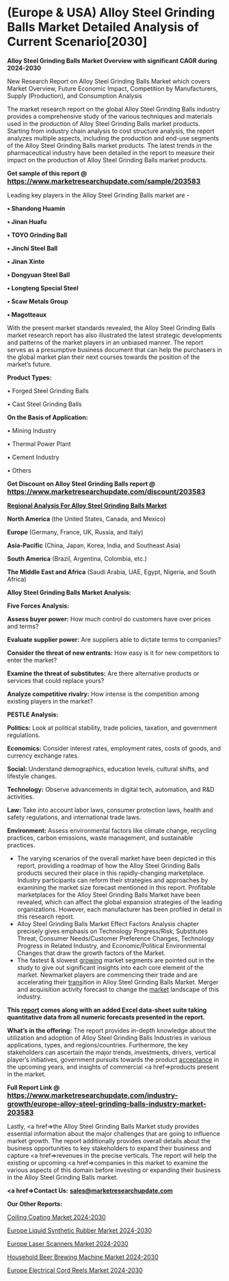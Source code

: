 # (Europe & USA) Alloy Steel Grinding Balls Market Detailed Analysis of Current Scenario[2030]

<strong>Alloy Steel Grinding Balls Market Overview with significant CAGR during 2024-2030</strong>

New Research Report on Alloy Steel Grinding Balls Market which covers Market Overview, Future Economic Impact, Competition by Manufacturers, Supply (Production), and Consumption Analysis

The market research report on the global Alloy Steel Grinding Balls industry provides a comprehensive study of the various techniques and materials used in the production of Alloy Steel Grinding Balls market products. Starting from industry chain analysis to cost structure analysis, the report analyzes multiple aspects, including the production and end-use segments of the Alloy Steel Grinding Balls market products. The latest trends in the pharmaceutical industry have been detailed in the report to measure their impact on the production of Alloy Steel Grinding Balls market products.

<strong>Get sample of this report @ <a href=https://www.marketresearchupdate.com/sample/203583><font size=3 color=#0000ff>https://www.marketresearchupdate.com/sample/203583</font></a></strong>

Leading key players in the Alloy Steel Grinding Balls market are -

<strong>• Shandong Huamin

• Jinan Huafu

• TOYO Grinding Ball

• Jinchi Steel Ball

• Jinan Xinte

• Dongyuan Steel Ball

• Longteng Special Steel

• Scaw Metals Group

• Magotteaux</strong>

With the present market standards revealed, the Alloy Steel Grinding Balls market research report has also illustrated the latest strategic developments and patterns of the market players in an unbiased manner. The report serves as a presumptive business document that can help the purchasers in the global market plan their next courses towards the position of the market’s future.

<strong>Product Types:</strong>

• Forged Steel Grinding Balls

• Cast Steel Grinding Balls

<strong>On the Basis of Application:</strong>

• Mining Industry

• Thermal Power Plant

• Cement Industry

• Others

<strong>Get Discount on Alloy Steel Grinding Balls report @ <a href=https://www.marketresearchupdate.com/discount/203583><font size=3 color=#0000ff>https://www.marketresearchupdate.com/discount/203583</font></a></strong>

<strong><u><b>Regional Analysis For Alloy Steel Grinding Balls Market</b></u></strong>

<strong><b>North America</b></strong> (the United States, Canada, and Mexico)

<strong><b>Europe </b></strong>(Germany, France, UK, Russia, and Italy)

<strong><b>Asia-Pacific</b></strong> (China, Japan, Korea, India, and Southeast Asia)

<strong><b>South America</b></strong> (Brazil, Argentina, Colombia, etc.)

<strong><b>The Middle East and Africa</b></strong> (Saudi Arabia, UAE, Egypt, Nigeria, and South Africa)

<strong>Alloy Steel Grinding Balls Market Analysis:</strong>

<strong>Five Forces Analysis:</strong>

<strong>Assess buyer power:</strong> How much control do customers have over prices and terms?

<strong>Evaluate supplier power:</strong> Are suppliers able to dictate terms to companies?

<strong>Consider the threat of new entrants:</strong> How easy is it for new competitors to enter the market?

<strong>Examine the threat of substitutes:</strong> Are there alternative products or services that could replace yours?

<strong>Analyze competitive rivalry:</strong> How intense is the competition among existing players in the market?

<strong>PESTLE Analysis:</strong>

<strong>Politics:</strong> Look at political stability, trade policies, taxation, and government regulations.

<strong>Economics:</strong> Consider interest rates, employment rates, costs of goods, and currency exchange rates.

<strong>Social:</strong> Understand demographics, education levels, cultural shifts, and lifestyle changes.

<strong>Technology:</strong> Observe advancements in digital tech, automation, and R&D activities.

<strong>Law:</strong> Take into account labor laws, consumer protection laws, health and safety regulations, and international trade laws.

<strong>Environment:</strong> Assess environmental factors like climate change, recycling practices, carbon emissions, waste management, and sustainable practices.

<ul>
  <li>The varying scenarios of the overall market have been depicted in this report, providing a roadmap of how the Alloy Steel Grinding Balls products secured their place in this rapidly-changing marketplace. Industry participants can reform their strategies and approaches by examining the market size forecast mentioned in this report. Profitable marketplaces for the Alloy Steel Grinding Balls Market have been revealed, which can affect the global expansion strategies of the leading organizations. However, each manufacturer has been profiled in detail in this research report.</li>
  <li>Alloy Steel Grinding Balls Market Effect Factors Analysis chapter precisely gives emphasis on Technology Progress/Risk, Substitutes Threat, Consumer Needs/Customer Preference Changes, Technology Progress in Related Industry, and Economic/Political Environmental Changes that draw the growth factors of the Market.</li>
  <li>The fastest &amp; slowest <a href=ASDF991299>growing</a> market segments are pointed out in the study to give out significant insights into each core element of the market. Newmarket players are commencing their trade and are accelerating their <a href=>trans</a>ition in Alloy Steel Grinding Balls Market. Merger and acquisition activity forecast to change the <a href=>market</a> landscape of this industry.</li>
</ul>
<strong>This <a href=>report</a> comes along with an added Excel data-sheet suite taking quantitative data from all numeric forecasts presented in the report.</strong>

<strong>What’s in the offering:</strong> The report provides in-depth knowledge about the utilization and adoption of Alloy Steel Grinding Balls Industries in various applications, types, and regions/countries. Furthermore, the key stakeholders can ascertain the major trends, investments, drivers, vertical player’s initiatives, government pursuits towards the product <a href=ASDF881288>acceptance</a> in the upcoming years, and insights of commercial <a href=>products</a> present in the market.

<strong>Full Report Link @ <a href=https://www.marketresearchupdate.com/industry-growth/europe-alloy-steel-grinding-balls-industry-market-203583><font size=3 color=#0000ff>https://www.marketresearchupdate.com/industry-growth/europe-alloy-steel-grinding-balls-industry-market-203583</font></a></strong>

Lastly, <a href=>the</a> Alloy Steel Grinding Balls Market study provides essential information about the major challenges that are going to influence market growth. The report additionally provides overall details about the business opportunities to key stakeholders to expand their business and capture <a href=>revenues</a> in the precise verticals. The report will help the existing or upcoming <a href=>companies</a> in this market to examine the various aspects of this domain before investing or expanding their business in the Alloy Steel Grinding Balls market.

<strong><a href=><strong>Contact Us:</strong></a></strong>
<strong>sales@marketresearchupdate.com</strong>

<strong>Our Other Reports:</strong>

<a href=https://www.linkedin.com/pulse/coiling-coating-market-growth-possibilities>Coiling Coating Market 2024-2030</a>

<a href=https://www.linkedin.com/pulse/europe-liquid-synthetic-rubber-market-size-share-trends>Europe Liquid Synthetic Rubber Market 2024-2030</a>

<a href=https://www.linkedin.com/pulse/europe-laser-scanners-market-2023-current-future-potential>Europe Laser Scanners Market 2024-2030</a>

<a href=https://www.linkedin.com/pulse/household-beer-brewing-machine-market-lsnrf/>Household Beer Brewing Machine Market 2024-2030</a>

<a href=https://www.linkedin.com/pulse/europe-electrical-cord-reels-market-kgfef/>Europe Electrical Cord Reels Market 2024-2030</a>

